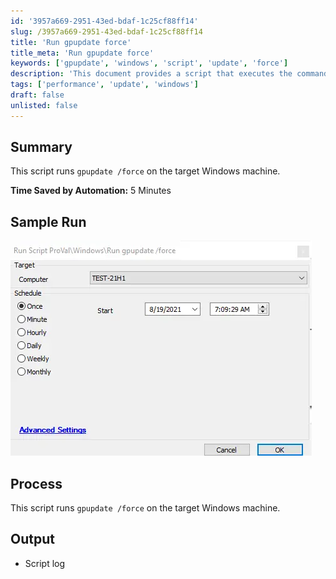 ```yaml
---
id: '3957a669-2951-43ed-bdaf-1c25cf88ff14'
slug: /3957a669-2951-43ed-bdaf-1c25cf88ff14
title: 'Run gpupdate force'
title_meta: 'Run gpupdate force'
keywords: ['gpupdate', 'windows', 'script', 'update', 'force']
description: 'This document provides a script that executes the command gpupdate /force on a specified Windows machine, ensuring that group policy updates are applied immediately. The script saves approximately 5 minutes of manual effort required for this task.'
tags: ['performance', 'update', 'windows']
draft: false
unlisted: false
---
```


## Summary

This script runs `gpupdate /force` on the target Windows machine.

**Time Saved by Automation:** 5 Minutes

## Sample Run

![Sample Run](../../../static/img/docs/3957a669-2951-43ed-bdaf-1c25cf88ff14/image_1.webp)

## Process

This script runs `gpupdate /force` on the target Windows machine.

## Output

- Script log
